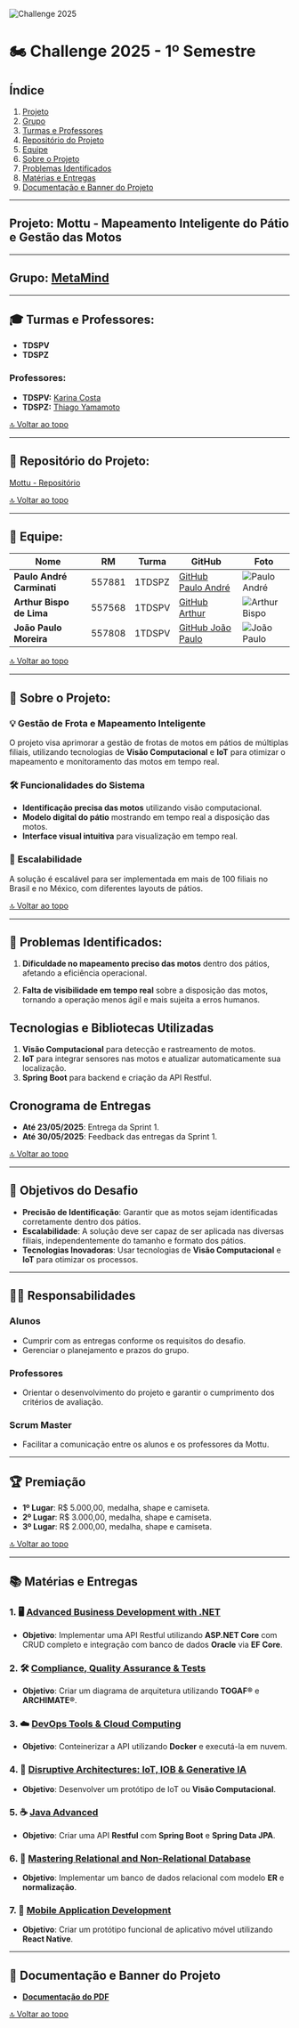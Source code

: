 ![Challenge 2025](https://drive.google.com/file/d/1XYZiDX-1TIgX8M5a8fZGFslSe6ao9UXU/view?usp=sharing)

# 🏍️ **Challenge 2025 - 1º Semestre**

## Índice
1. [Projeto](#projeto)
2. [Grupo](#grupo)
3. [Turmas e Professores](#turmas-e-professores)
4. [Repositório do Projeto](#repositorio-do-projeto)
5. [Equipe](#equipe)
6. [Sobre o Projeto](#sobre-o-projeto)
7. [Problemas Identificados](#problemas-identificados)
8. [Matérias e Entregas](#materias-e-entregas)
9. [Documentação e Banner do Projeto](#documentacao-e-banner-do-projeto)

---

## <a name="projeto"></a>**Projeto:** Mottu - Mapeamento Inteligente do Pátio e Gestão das Motos  

---

## <a name="grupo"></a>**Grupo:** [MetaMind](#)

---

## 🎓 **Turmas e Professores:**

- **TDSPV**
- **TDSPZ**

### Professores:
- **TDSPV:** [Karina Costa](https://github.com/karinacosta)
- **TDSPZ:** [Thiago Yamamoto](https://github.com/thiagoyamamoto)

[🔝 Voltar ao topo](#)

---

## <a name="repositorio-do-projeto"></a>📂 **Repositório do Projeto:**

[Mottu - Repositório](https://github.com/carmipa/mottu-mapping)

[🔝 Voltar ao topo](#)

---

## <a name="equipe"></a>👥 **Equipe:**

| Nome                      | RM     | Turma  | GitHub                                            | Foto                                                                                          |
| ------------------------- | ------ | ------ | ------------------------------------------------- | --------------------------------------------------------------------------------------------- |
| **Paulo André Carminati** | 557881 | 1TDSPZ | [GitHub Paulo André](https://github.com/carmipa)  | ![Paulo André](https://drive.google.com/uc?export=view&id=19bA5l9huX-K2Kkr7uHWHl4tjGjR6ssSZ)  |
| **Arthur Bispo de Lima**  | 557568 | 1TDSPV | [GitHub Arthur](https://github.com/ArthurBispo00) | ![Arthur Bispo](https://drive.google.com/uc?export=view&id=1qkq69PTvJU6VSS_cWNDiyknRQSCBUakg) |
| **João Paulo Moreira**    | 557808 | 1TDSPV | [GitHub João Paulo](https://github.com/joao1015)  | ![João Paulo](https://drive.google.com/uc?export=view&id=1wxoVt-5v4ifCAGZHkINnNNZuMXSqowpz)   |

[🔝 Voltar ao topo](#)

---

## <a name="sobre-o-projeto"></a>📑 **Sobre o Projeto:**

### 💡 **Gestão de Frota e Mapeamento Inteligente**  
O projeto visa aprimorar a gestão de frotas de motos em pátios de múltiplas filiais, utilizando tecnologias de **Visão Computacional** e **IoT** para otimizar o mapeamento e monitoramento das motos em tempo real.

### 🛠 **Funcionalidades do Sistema**  
- **Identificação precisa das motos** utilizando visão computacional.
- **Modelo digital do pátio** mostrando em tempo real a disposição das motos.
- **Interface visual intuitiva** para visualização em tempo real.

### 🚀 **Escalabilidade**  
A solução é escalável para ser implementada em mais de 100 filiais no Brasil e no México, com diferentes layouts de pátios.

[🔝 Voltar ao topo](#)

---

## <a name="problemas-identificados"></a>🚩 **Problemas Identificados:**

1. **Dificuldade no mapeamento preciso das motos** dentro dos pátios, afetando a eficiência operacional.
   
2. **Falta de visibilidade em tempo real** sobre a disposição das motos, tornando a operação menos ágil e mais sujeita a erros humanos.

## Tecnologias e Bibliotecas Utilizadas

1. **Visão Computacional** para detecção e rastreamento de motos.
2. **IoT** para integrar sensores nas motos e atualizar automaticamente sua localização.
3. **Spring Boot** para backend e criação da API Restful.

## Cronograma de Entregas

- **Até 23/05/2025**: Entrega da Sprint 1.
- **Até 30/05/2025**: Feedback das entregas da Sprint 1.

[🔝 Voltar ao topo](#)

---

## 🎯 **Objetivos do Desafio**

- **Precisão de Identificação**: Garantir que as motos sejam identificadas corretamente dentro dos pátios.
- **Escalabilidade**: A solução deve ser capaz de ser aplicada nas diversas filiais, independentemente do tamanho e formato dos pátios.
- **Tecnologias Inovadoras**: Usar tecnologias de **Visão Computacional** e **IoT** para otimizar os processos.

---

## 🧑‍💻 **Responsabilidades**

### Alunos
- Cumprir com as entregas conforme os requisitos do desafio.
- Gerenciar o planejamento e prazos do grupo.

### Professores
- Orientar o desenvolvimento do projeto e garantir o cumprimento dos critérios de avaliação.

### Scrum Master
- Facilitar a comunicação entre os alunos e os professores da Mottu.

---

## 🏆 **Premiação**

- **1º Lugar**: R$ 5.000,00, medalha, shape e camiseta.
- **2º Lugar**: R$ 3.000,00, medalha, shape e camiseta.
- **3º Lugar**: R$ 2.000,00, medalha, shape e camiseta.

[🔝 Voltar ao topo](#)

---

## <a name="materias-e-entregas"></a>📚 **Matérias e Entregas**

### 1. 🖥️ [Advanced Business Development with .NET](https://docs.microsoft.com/en-us/dotnet/core/)
   - **Objetivo**: Implementar uma API Restful utilizando **ASP.NET Core** com CRUD completo e integração com banco de dados **Oracle** via **EF Core**.

### 2. 🛠️ [Compliance, Quality Assurance & Tests](https://en.wikipedia.org/wiki/Compliance_(law))
   - **Objetivo**: Criar um diagrama de arquitetura utilizando **TOGAF®** e **ARCHIMATE®**.

### 3. ☁️ [DevOps Tools & Cloud Computing](https://azure.microsoft.com/en-us/overview/devops/)
   - **Objetivo**: Conteinerizar a API utilizando **Docker** e executá-la em nuvem.

### 4. 🤖 [Disruptive Architectures: IoT, IOB & Generative IA](https://www.i-scoop.eu/internet-of-things-iot/)
   - **Objetivo**: Desenvolver um protótipo de IoT ou **Visão Computacional**.

### 5. ☕ [Java Advanced](https://spring.io/projects/spring-boot)
   - **Objetivo**: Criar uma API **Restful** com **Spring Boot** e **Spring Data JPA**.

### 6. 💾 [Mastering Relational and Non-Relational Database](https://www.oracle.com/database/)
   - **Objetivo**: Implementar um banco de dados relacional com modelo **ER** e **normalização**.

### 7. 📱 [Mobile Application Development](https://reactnative.dev/)
   - **Objetivo**: Criar um protótipo funcional de aplicativo móvel utilizando **React Native**.

---

## <a name="documentacao-e-banner-do-projeto"></a>📑 **Documentação e Banner do Projeto**

- **[Documentação do PDF](https://drive.google.com/file/d/1lxg7SaaaJmneLBUkQdEgxQvdBox_FAwC/view?usp=sharing)**

[🔝 Voltar ao topo](#)
